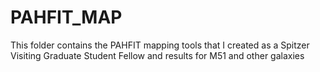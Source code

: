 PAHFIT_MAP
==========

This folder contains the PAHFIT mapping tools that I created as a Spitzer Visiting Graduate Student Fellow and results for M51 and other galaxies
